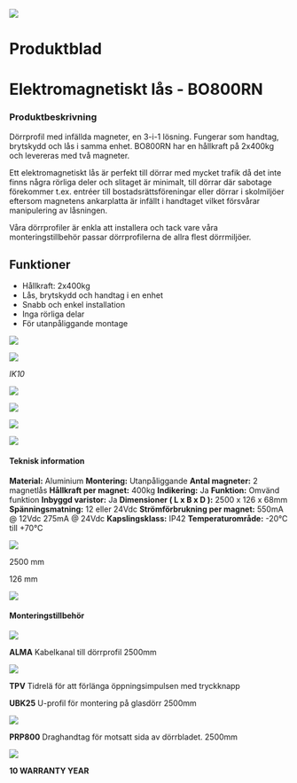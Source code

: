 ![](_page_0_Picture_0.jpeg)

# **Produktblad**

# **Elektromagnetiskt lås - BO800RN**

### **Produktbeskrivning**

Dörrprofil med infällda magneter, en 3-i-1 lösning. Fungerar som handtag, brytskydd och lås i samma enhet. BO800RN har en hållkraft på 2x400kg och levereras med två magneter.

Ett elektromagnetiskt lås är perfekt till dörrar med mycket trafik då det inte finns några rörliga deler och slitaget är minimalt, till dörrar där sabotage förekommer t.ex. entréer till bostadsrättsföreningar eller dörrar i skolmiljöer eftersom magnetens ankarplatta är infällt i handtaget vilket försvårar manipulering av låsningen.

Våra dörrprofiler är enkla att installera och tack vare våra monteringstillbehör passar dörrprofilerna de allra flest dörrmiljöer.

## **Funktioner**

- Hållkraft: 2x400kg
- Lås, brytskydd och handtag i en enhet
- Snabb och enkel installation
- Inga rörliga delar
- För utanpåliggande montage

![](_page_0_Picture_13.jpeg)

![](_page_0_Picture_14.jpeg)

*IK10*

![](_page_0_Picture_15.jpeg)

![](_page_0_Picture_16.jpeg)

![](_page_0_Picture_18.jpeg)

![](_page_1_Picture_0.jpeg)

#### **Teknisk information**

**Material:** Aluminium **Montering:** Utanpåliggande **Antal magneter:** 2 magnetlås **Hållkraft per magnet:** 400kg **Indikering:** Ja **Funktion:** Omvänd funktion **Inbyggd varistor:** Ja **Dimensioner ( L x B x D ):** 2500 x 126 x 68mm **Spänningsmatning:** 12 eller 24Vdc **Strömförbrukning per magnet:** 550mA @ 12Vdc 275mA @ 24Vdc **Kapslingsklass:** IP42 **Temperaturområde:** -20°C till +70°C

![](_page_1_Figure_3.jpeg)

2500 mm

126 mm

![](_page_1_Figure_4.jpeg)

#### **Monteringstillbehör**

![](_page_1_Picture_6.jpeg)

**ALMA** Kabelkanal till dörrprofil 2500mm

![](_page_1_Picture_8.jpeg)

**TPV** Tidrelä för att förlänga öppningsimpulsen med tryckknapp

**UBK25** U-profil för montering på glasdörr 2500mm

![](_page_1_Picture_11.jpeg)

**PRP800** Draghandtag för motsatt sida av dörrbladet. 2500mm

![](_page_1_Picture_14.jpeg)

**10 WARRANTY YEAR**